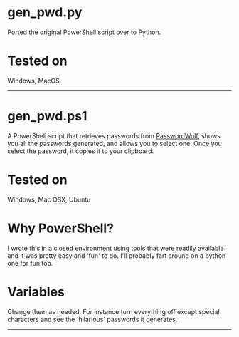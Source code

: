 # gen_pwd.py

Ported the original PowerShell script over to Python.  

# Tested on

Windows, MacOS

<hr>

# gen_pwd.ps1

A PowerShell script that retrieves passwords from  <a href="https://passwordwolf.com" target="_blank">PasswordWolf</a>, shows you all the passwords generated, and allows you to select one.  Once you select the password, it copies it to your clipboard.

# Tested on

Windows, Mac OSX, Ubuntu

# Why PowerShell?

I wrote this in a closed environment using tools that were readily available and it was pretty easy and 'fun' to do.  I'll probably fart around on a python one for fun too.

# Variables

Change them as needed.  For instance turn everything off except special characters and see the 'hilarious' passwords it generates.

<hr>
